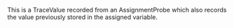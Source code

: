 This is a TraceValue recorded from an AssignmentProbe which also records the value previously stored in the assigned variable.